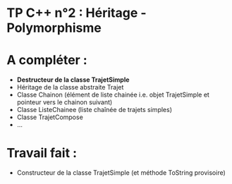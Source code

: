 # TP C++ n°2 : Héritage - Polymorphisme

# A compléter :

- **Destructeur de la classe TrajetSimple**
- Héritage de la classe abstraite Trajet
- Classe Chainon (élément de liste chainée i.e. objet TrajetSimple et pointeur vers le chainon suivant)
- Classe ListeChainee (liste chaînée de trajets simples)
- Classe TrajetCompose
- ...

# Travail fait :

- Constructeur de la classe TrajetSimple (et méthode ToString provisoire)